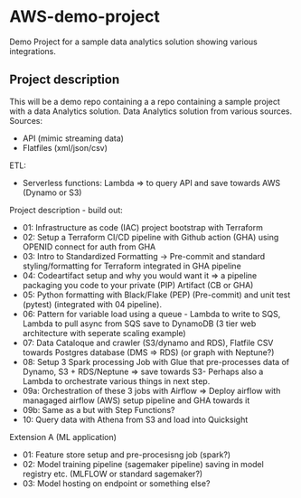 # AWS-demo-project
Demo Project for a sample data analytics solution showing various integrations.

## Project description
This will be a demo repo containing a a repo containing a sample project with a data Analytics solution. Data Analytics solution from various sources. 
Sources:
- API (mimic streaming data)
- Flatfiles (xml/json/csv)

ETL:
- Serverless functions: Lambda => to query API and save towards AWS (Dynamo or S3)

Project description - build out:
- 01: Infrastructure as code (IAC) project bootstrap with Terraform
- 02: Setup a Terraform CI/CD pipeline with Github action (GHA) using OPENID connect for auth from GHA
- 03: Intro to Standardized Formatting -> Pre-commit and standard styling/formatting for Terraform integrated in GHA pipeline
- 04: Codeartifact setup and why you would want it => a pipeline packaging you code to your private (PIP) Artifact (CB or GHA)
- 05: Python formatting with Black/Flake (PEP) (Pre-commit) and unit test (pytest) (integrated with 04 pipeline).  
- 06: Pattern for variable load using a queue - Lambda to write to SQS, Lambda to pull async from SQS save to DynamoDB (3 tier web architecture with seperate scaling example)
- 07: Data Cataloque and crawler (S3/dynamo and RDS), Flatfile CSV towards Postgres database (DMS => RDS) (or graph with Neptune?) 
- 08: Setup 3 Spark processing Job with Glue that pre-processes data of Dynamo, S3 + RDS/Neptune => save towards S3- Perhaps also a Lambda to orchestrate various things in next step.
- 09a: Orchestration of these 3 jobs with Airflow => Deploy airflow with managaged airflow (AWS) setup pipeline and GHA towards it
- 09b: Same as a but with Step Functions?
- 10: Query data with Athena from S3 and load into Quicksight

Extension A (ML application)
- 01: Feature store setup and pre-procesisng job (spark?)
- 02: Model training pipeline (sagemaker pipeline) saving in model registry etc. (MLFLOW or standard sagemaker?)
- 03: Model hosting on endpoint or something else?